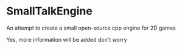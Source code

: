 # SmallTalkEngine
An attempt to create a small open-source cpp engine for 2D games


Yes, more information will be added don't worry
